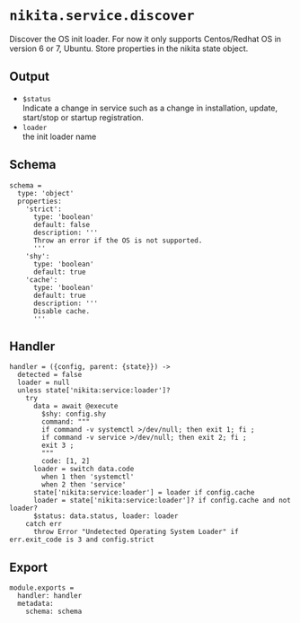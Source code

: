 
# `nikita.service.discover`

Discover the OS init loader.
For now it only supports Centos/Redhat OS in version 6 or 7, Ubuntu.
Store properties in the nikita state object.

## Output
 
* `$status`   
  Indicate a change in service such as a change in installation, update, 
  start/stop or startup registration.   
* `loader`   
  the init loader name   

## Schema

    schema =
      type: 'object'
      properties:
        'strict':
          type: 'boolean'
          default: false
          description: '''
          Throw an error if the OS is not supported.
          '''
        'shy':
          type: 'boolean'
          default: true
        'cache':
          type: 'boolean'
          default: true
          description: '''
          Disable cache.
          '''

## Handler

    handler = ({config, parent: {state}}) ->
      detected = false
      loader = null
      unless state['nikita:service:loader']?
        try
          data = await @execute
            $shy: config.shy
            command: """
            if command -v systemctl >/dev/null; then exit 1; fi ;
            if command -v service >/dev/null; then exit 2; fi ;
            exit 3 ;
            """
            code: [1, 2]
          loader = switch data.code
            when 1 then 'systemctl'
            when 2 then 'service'
          state['nikita:service:loader'] = loader if config.cache
          loader = state['nikita:service:loader']? if config.cache and not loader?
          $status: data.status, loader: loader
        catch err
          throw Error "Undetected Operating System Loader" if err.exit_code is 3 and config.strict

## Export

    module.exports =
      handler: handler
      metadata:
        schema: schema
